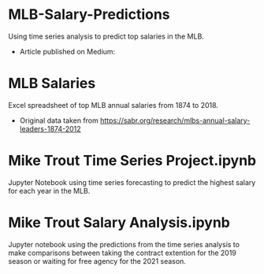 # MLB-Salary-Predictions
Using time series analysis to predict top salaries in the MLB. 

- Article published on Medium: 

# MLB Salaries
Excel spreadsheet of top MLB annual salaries from 1874 to 2018. 
- Original data taken from https://sabr.org/research/mlbs-annual-salary-leaders-1874-2012

# Mike Trout Time Series Project.ipynb
Jupyter Notebook using time series forecasting to predict the highest salary for each year in the MLB.


# Mike Trout Salary Analysis.ipynb
Jupyter notebook using the predictions from the time series analysis to make comparisons between taking the contract extention for the 2019 season or waiting for free agency for the 2021 season.
